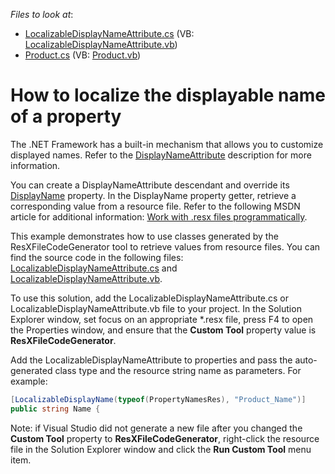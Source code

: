<!-- default file list -->
*Files to look at*:

* [LocalizableDisplayNameAttribute.cs](./CS/LocalizableDisplayName/LocalizableDisplayNameAttribute.cs) (VB: [LocalizableDisplayNameAttribute.vb](./VB/LocalizableDisplayName/LocalizableDisplayNameAttribute.vb))
* [Product.cs](./CS/LocalizableDisplayName/Product.cs) (VB: [Product.vb](./VB/LocalizableDisplayName/Product.vb))
<!-- default file list end -->
# How to localize the displayable name of a property

The .NET Framework has a built-in mechanism that allows you to customize displayed names. Refer to the [DisplayNameAttribute](https://docs.microsoft.com/en-us/dotnet/api/system.componentmodel.displaynameattribute) description for more information.

You can create a DisplayNameAttribute descendant and override its [DisplayName](https://docs.microsoft.com/en-us/dotnet/api/system.componentmodel.displaynameattribute.displayname) property. In the DisplayName property getter, retrieve a corresponding value from a resource file. Refer to the following MSDN article for additional information: [Work with .resx files programmatically](https://docs.microsoft.com/en-us/dotnet/framework/resources/working-with-resx-files-programmatically).

This example demonstrates how to use classes generated by the ResXFileCodeGenerator tool to retrieve values from resource files. You can find the source code in the following files: [LocalizableDisplayNameAttribute.cs](./CS/LocalizableDisplayName/LocalizableDisplayNameAttribute.cs) and [LocalizableDisplayNameAttribute.vb](./VB/LocalizableDisplayName/LocalizableDisplayNameAttribute.vb).

To use this solution, add the LocalizableDisplayNameAttribute.cs or LocalizableDisplayNameAttribute.vb file to your project. In the Solution Explorer window, set focus on an appropriate *.resx file, press F4 to open the Properties window, and ensure that the **Custom Tool** property value is **ResXFileCodeGenerator**.

Add the LocalizableDisplayNameAttribute to properties and pass the auto-generated class type and the resource string name as parameters. For example:

```cs
[LocalizableDisplayName(typeof(PropertyNamesRes), "Product_Name")]
public string Name {
```

Note: if Visual Studio did not generate a new file after you changed the **Custom Tool** property to **ResXFileCodeGenerator**, right-click the resource file in the Solution Explorer window and click the **Run Custom Tool** menu item.
